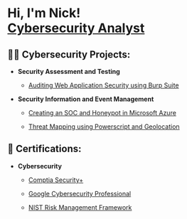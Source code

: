 <h1>Hi, I'm Nick! 
  <br/><a href="https://www.linkedin.com/in/nk-nava">Cybersecurity Analyst</a>

<h2>👨‍💻 Cybersecurity Projects:</h2>

- <b>Security Assessment and Testing</b>

  - [Auditing Web Application Security using Burp Suite](https://github.com/nicknava1/Burp-Suite)

- <b>Security Information and Event Management</b>

  - [Creating an SOC and Honeypot in Microsoft Azure](https://github.com/nicknava1/Soc-Honeypot)
 
  - [Threat Mapping using Powerscript and Geolocation](https://github.com/nicknava1/Threatmapping)
    
<h2>📜 Certifications:</h2>

- <b>Cybersecurity</b>

  - [Comptia Security+](https://github.com/nicknava1/Certifications/blob/main/CompTIA%20Security%2B%20ce%20certificate.pdf)
    
  - [Google Cybersecurity Professional](https://github.com/nicknava1/Certifications/blob/main/Google%20Cybersecurity%20Professional.pdf)
    
  - [NIST Risk Management Framework](https://github.com/nicknava1/Certifications/blob/main/NIST%20RMF.pdf)
